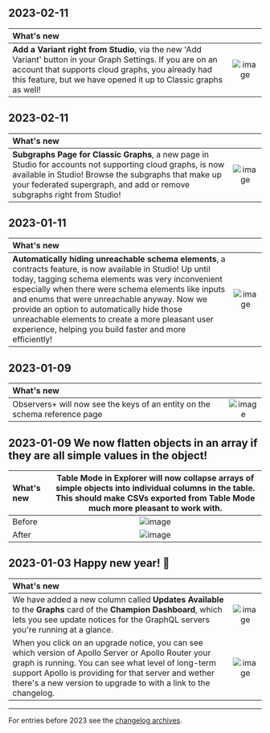 ## 2023-02-11
| What's new | |
| :--------- | :-: |
| **Add a Variant right from Studio**, via the new 'Add Variant' button in your Graph Settings. If you are on an account that supports cloud graphs, you already had this feature, but we have opened it up to Classic graphs as well! | ![image](https://user-images.githubusercontent.com/14367451/218590439-469ddfb4-6ff4-47ed-9bd9-00d7247c37d3.png)

## 2023-02-11
| What's new | |
| :--------- | :-: |
| **Subgraphs Page for Classic Graphs**, a new page in Studio for accounts not supporting cloud graphs, is now available in Studio! Browse the subgraphs that make up your federated supergraph, and add or remove subgraphs right from Studio! | ![image](https://user-images.githubusercontent.com/14367451/218590075-67ac6d64-b7ea-43b4-b7b7-dfbf3496d3f6.png)


## 2023-01-11
| What's new | |
| :--------- | :-: |
| **Automatically hiding unreachable schema elements**, a contracts feature, is now available in Studio! Up until today, tagging schema elements was very inconvenient especially when there were schema elements like inputs and enums that were unreachable anyway. Now we provide an option to automatically hide those unreachable elements to create a more pleasant user experience, helping you build faster and more efficiently!   | ![image](https://user-images.githubusercontent.com/10705986/213568890-6b0543e1-6c88-45de-b480-52bf82c7ff5a.png)

## 2023-01-09
| What's new | |
| :--------- | :-: |
| Observers+ will now see the keys of an entity on the schema reference page   | ![image](https://user-images.githubusercontent.com/3953093/211340734-9c979f70-75e0-4bcd-8dc8-289b406c2e4c.png)

## 2023-01-09 We now flatten objects in an array if they are all simple values in the object!
| What's new | **Table Mode** in Explorer will now collapse arrays of simple objects into individual columns in the table. This should make CSVs exported from Table Mode much more pleasant to work with. | 
| :--------- | :-: |
| Before | ![image](https://user-images.githubusercontent.com/3953093/209742555-a01f5e1d-f3a7-4f91-aa13-d6dc1c67887f.png) |
| After | ![image](https://user-images.githubusercontent.com/3953093/209742580-99d73a06-e941-4127-b8f9-07af457269c1.png)

## 2023-01-03 Happy new year! 🥳
| What's new | |
| :--------- | :-: |
| We have added a new column called **Updates Available** to the **Graphs** card of the **Champion Dashboard**, which lets you see update notices for the GraphQL servers you're running at a glance.  | ![image](https://user-images.githubusercontent.com/5922187/210436128-ddc665c1-2ba3-4383-9ab6-21310bd04a46.png) |
| When you click on an upgrade notice, you can see which version of Apollo Server or Apollo Router your graph is running. You can see what level of long-term support Apollo is providing for that server and wether there's a new version to upgrade to with a link to the changelog. | ![image](https://user-images.githubusercontent.com/5922187/210436038-4399cd5b-19fd-42ed-b644-40f03bc64dd2.png)

---
For entries before 2023 see the [changelog archives](https://github.com/apollographql/apollo-studio-community/tree/main/changelog-archives).
